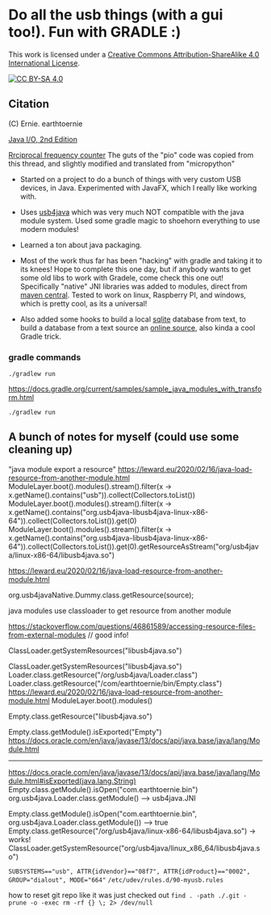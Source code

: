 # Do all the usb things (with a gui too!). Fun with GRADLE :)

This work is licensed under a
[Creative Commons Attribution-ShareAlike 4.0 International License][cc-by-sa].

[![CC BY-SA 4.0][cc-by-sa-image]][cc-by-sa]

[cc-by-sa]: http://creativecommons.org/licenses/by-sa/4.0/
[cc-by-sa-image]: https://licensebuttons.net/l/by-sa/4.0/88x31.png
[cc-by-sa-shield]: https://img.shields.io/badge/License-CC%20BY--SA%204.0-lightgrey.svg


## Citation
(C) Ernie. earthtoernie

[Java I/O, 2nd Edition](https://www.oreilly.com/library/view/java-io-2nd/0596527500/)

[Rrciprocal frequency counter](https://forums.raspberrypi.com/viewtopic.php?t=306250)
The guts of the "pio" code was copied from this thread, and slightly modified and translated from "micropython"

- Started on a project to do a bunch of things with very custom USB
devices, in Java. Experimented with JavaFX, which I really like working with.

- Uses [usb4java](https://github.com/usb4java/usb4java) which was very much NOT compatible
with the java module system. Used some gradle magic to shoehorn everything to use
modern modules!

- Learned a ton about java packaging.

- Most of the work thus far has been "hacking" with gradle and taking it to its knees!
Hope to complete this one day, but if anybody wants to get some old libs to work
with Gradele, come check this one out! Specifically "native" JNI libraries was added to modules,
direct from [maven central](https://mvnrepository.com/artifact/org.usb4java/libusb4java/1.3.0).
Tested to work on linux, Raspberry PI, and windows, which is pretty cool, as its a universal!

- Also added some hooks to build a local [sqlite](sqlite.org) database from text, to build a database from a text source
an [online source](http://www.linux-usb.org/usb.ids"), also kinda a cool Gradle trick.

### gradle commands

`./gradlew run`

https://docs.gradle.org/current/samples/sample_java_modules_with_transform.html  

`./gradlew run`

## A bunch of notes for myself (could use some cleaning up)
"java module export a resource"
https://leward.eu/2020/02/16/java-load-resource-from-another-module.html
ModuleLayer.boot().modules().stream().filter(x -> x.getName().contains("usb")).collect(Collectors.<Module>toList())
ModuleLayer.boot().modules().stream().filter(x -> x.getName().contains("org.usb4java-libusb4java-linux-x86-64")).collect(Collectors.<Module>toList()).get(0)
ModuleLayer.boot().modules().stream().filter(x -> x.getName().contains("org.usb4java-libusb4java-linux-x86-64")).collect(Collectors.<Module>toList()).get(0).getResourceAsStream("org/usb4java/linux-x86-64/libusb4java.so")

https://leward.eu/2020/02/16/java-load-resource-from-another-module.html

org.usb4javaNative.Dummy.class.getResource(source);

java modules use classloader to get resource from another module

https://stackoverflow.com/questions/46861589/accessing-resource-files-from-external-modules // good info!

ClassLoader.getSystemResources("libusb4java.so")

ClassLoader.getSystemResources("libusb4java.so")
Loader.class.getResource("/org/usb4java/Loader.class")
Loader.class.getResource("/com/earthtoernie/bin/Empty.class")
https://leward.eu/2020/02/16/java-load-resource-from-another-module.html
ModuleLayer.boot().modules()

Empty.class.getResource("libusb4java.so")

Empty.class.getModule().isExported("Empty")
https://docs.oracle.com/en/java/javase/13/docs/api/java.base/java/lang/Module.html

----------------------
https://docs.oracle.com/en/java/javase/13/docs/api/java.base/java/lang/Module.html#isExported(java.lang.String)
Empty.class.getModule().isOpen("com.earthtoernie.bin")
org.usb4java.Loader.class.getModule() --> usb4java.JNI

Empty.class.getModule().isOpen("com.earthtoernie.bin", org.usb4java.Loader.class.getModule()) --> true
Empty.class.getResource("/org/usb4java/linux-x86-64/libusb4java.so") -> works!
ClassLoader.getSystemResource("org/usb4java/linux_x86_64/libusb4java.so")

`SUBSYSTEMS=="usb", ATTR{idVendor}=="08f7", ATTR{idProduct}=="0002", GROUP="dialout", MODE="664"`
`/etc/udev/rules.d/90-myusb.rules`

how to reset git repo like it was just checked out
`find . -path ./.git -prune -o -exec rm -rf {} \; 2> /dev/null`